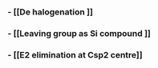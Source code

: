 
### - [[De halogenation ]]

### - [[Leaving group as Si compound ]]

### - [[E2 elimination at Csp2 centre]]



